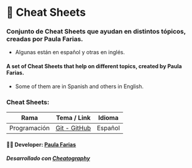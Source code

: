 # :memo: Cheat Sheets
### Conjunto de Cheat Sheets que ayudan en distintos tópicos, creadas por Paula Farias. 
- Algunas están en español y otras en inglés.

#### A set of Cheat Sheets that help on different topics, created by Paula Farias. 
- Some of them are in Spanish and others in English.

### Cheat Sheets:

Rama          | Tema / Link                                                                                    | Idioma
--------------|------------------------------------------------------------------------------------------------|-------
Programación  |[Git - GitHub](https://cheatography.com/paulafarias/cheat-sheets/git-github-espanol/)           | Español
              
            
       


#### :woman_technologist: **Developer:** [Paula Farias](https://linkedin.com/in/paulafarias)

##### Desarrollado con [Cheatography](https://cheatography.com/)

